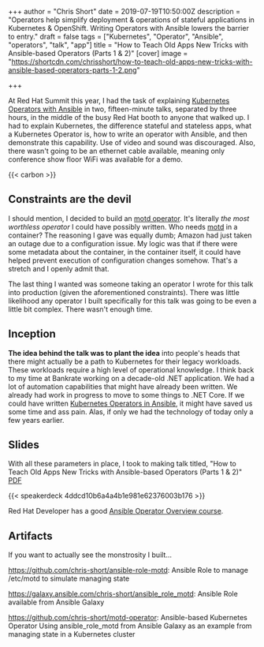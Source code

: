 +++
author = "Chris Short"
date = 2019-07-19T10:50:00Z
description = "Operators help simplify deployment & operations of stateful applications in Kubernetes & OpenShift. Writing Operators with Ansible lowers the barrier to entry."
draft = false
tags = ["Kubernetes", "Operator", "Ansible", "operators", "talk", "app"]
title = "How to Teach Old Apps New Tricks with Ansible-based Operators (Parts 1 & 2)"
[cover]
image = "https://shortcdn.com/chrisshort/how-to-teach-old-apps-new-tricks-with-ansible-based-operators-parts-1-2.png"

+++

At Red Hat Summit this year, I had the task of explaining [Kubernetes Operators with Ansible](https://ansible.com/operators) in two, fifteen-minute talks, separated by three hours, in the middle of the busy Red Hat booth to anyone that walked up. I had to explain Kubernetes, the difference stateful and stateless apps, what a Kubernetes Operator is, how to write an operator with Ansible, and then demonstrate this capability. Use of video and sound was discouraged. Also, there wasn't going to be an ethernet cable available, meaning only conference show floor WiFi was available for a demo.

{{< carbon >}}

## Constraints are the devil

I should mention, I decided to build an [motd operator](https://github.com/chris-short/motd-operator). It's literally *the most worthless operator* I could have possibly written. Who needs [motd](https://en.wikipedia.org/wiki/Motd_(Unix)) in a container? The reasoning I gave was equally dumb; Amazon had just taken an outage due to a configuration issue. My logic was that if there were some metadata about the container, in the container itself, it could have helped prevent execution of configuration changes somehow. That's a stretch and I openly admit that.

The last thing I wanted was someone taking an operator I wrote for this talk into production (given the aforementioned constraints). There was little likelihood any operator I built specifically for this talk was going to be even a little bit complex. There wasn't enough time.

## Inception

**The idea behind the talk was to plant the idea** into people's heads that there might actually be a path to Kubernetes for their legacy workloads. These workloads  require a high level of operational knowledge. I think back to my time at Bankrate working on a decade-old .NET application. We had a lot of automation capabilities that might have already been written. We already had work in progress to move to some things to .NET Core. If we could have written [Kubernetes Operators in Ansible](https://ansible.com/operators), it might have saved us some time and ass pain. Alas, if only we had the technology of today only a few years earlier.

## Slides

With all these parameters in place, I took to making talk titled, "How to Teach Old Apps New Tricks with Ansible-based Operators (Parts 1 & 2)" [PDF](https://files.speakerdeck.com/presentations/4ddcd10b6a4a4b1e981e62376003b176/how-to-teach-old-apps-new-tricks-with-ansible-based-operators-parts-1-2-chris-short.pdf)

{{< speakerdeck 4ddcd10b6a4a4b1e981e62376003b176 >}}

Red Hat Developer has a good [Ansible Operator Overview course](https://developers.redhat.com/learn/openshift/operators).

## Artifacts

If you want to actually see the monstrosity I built...

<https://github.com/chris-short/ansible-role-motd>: Ansible Role to manage /etc/motd to simulate managing state

<https://galaxy.ansible.com/chris-short/ansible_role_motd>: Ansible Role available from Ansible Galaxy

<https://github.com/chris-short/motd-operator>: Ansible-based Kubernetes Operator Using ansible_role_motd from Ansible Galaxy as an example from managing state in a Kubernetes cluster

